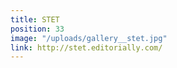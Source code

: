 ```yaml
---
title: STET
position: 33
image: "/uploads/gallery__stet.jpg"
link: http://stet.editorially.com/
---
```


